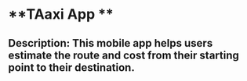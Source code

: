 # **TAaxi App **  
## Description: This mobile app helps users estimate the route and cost from their starting point to their destination.

